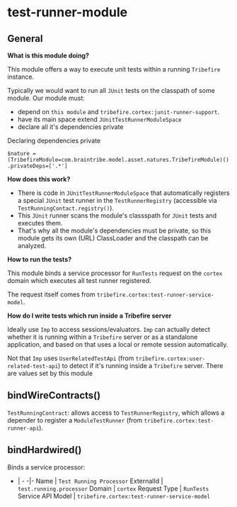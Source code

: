 # test-runner-module

## General

**What is this module doing?**

This module offers a way to execute unit tests within a running `Tribefire` instance.

Typically we would want to run all `JUnit` tests on the classpath of some module. Our module must:
* depend on `this module` and `tribefire.cortex:junit-runner-support`.
* have its main space extend `JUnitTestRunnerModuleSpace`
* declare all it's dependencies private

Declaring dependencies private
```
$nature = (TribefireModule=com.braintribe.model.asset.natures.TribefireModule)()
.privateDeps=['.*']
```

**How does this work?**
* There is code in `JUnitTestRunnerModuleSpace` that automatically registers a special `JUnit` test runner in the `TestRunnerRegistry` (accessible via `TestRunningContact.registry()`).
* This `JUnit` runner scans the module's classspath for `JUnit` tests and executes them.
* That's why all the module's dependencies must be private, so this module gets its own (URL) ClassLoader and the classpath can be analyzed.

**How to run the tests?**

This module binds a service processor for `RunTests` request on the `cortex` domain which executes all test runner registered.

The request itself comes from `tribefire.cortex:test-runner-service-model`.

**How do I write tests which run inside a Tribefire server**

Ideally use `Imp` to access sessions/evaluators. `Imp` can actually detect whether it is running within a `Tribefire` server or as a standalone application, and based on that uses a local or remote session automatically.

Not that `Imp` uses `UserRelatedTestApi` (from `tribefire.cortex:user-related-test-api`) to detect if it's running inside a `Tribefire` server. There are values set by this module 

## bindWireContracts()

`TestRunningContract`: allows access to `TestRunnerRegistry`, which allows a depender to register a `ModuleTestRunner` (from `tribefire.cortex:test-runner-api`). 

## bindHardwired()

Binds a service processor:

- | -
-|-
Name | `Test Running Processor`
ExternalId | `test.running.processor`
Domain |  `cortex` 
Request Type | `RunTests`
Service API Model | `tribefire.cortex:test-runner-service-model`